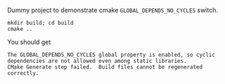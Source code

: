 Dummy project to demonstrate cmake `GLOBAL_DEPENDS_NO_CYCLES` switch.

```
mkdir build; cd build
cmake ..
```

You should get
```
The GLOBAL_DEPENDS_NO_CYCLES global property is enabled, so cyclic dependencies are not allowed even among static libraries.
CMake Generate step failed.  Build files cannot be regenerated correctly.
```

